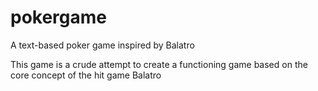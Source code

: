 # pokergame
A text-based poker game inspired by Balatro

This game is a crude attempt to create a functioning game based on the core concept of the hit game Balatro